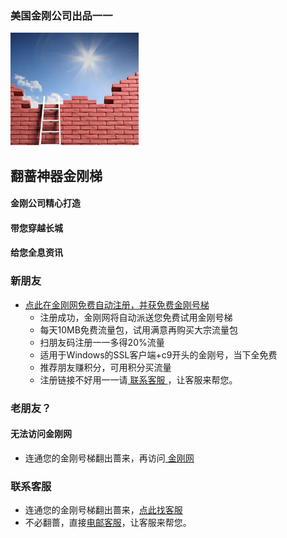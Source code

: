 ### 美国金刚公司出品一一
![image](kklogo-athird.png)
## 翻蔷神器金刚梯

#### 金刚公司精心打造
#### 带您穿越长城
#### 给您全息资讯


### 新朋友
- [点此在金刚网免费自动注册，并获免费金刚号梯](https://amazon135.com/midman-test/testfm.php)
  - 注册成功，金刚网将自动派送您免费试用金刚号梯
  - 每天10MB免费流量包，试用满意再购买大宗流量包
  - 扫朋友码注册一一多得20%流量
  - 适用于Windows的SSL客户端+c9开头的金刚号，当下全免费
  - 推荐朋友赚积分，可用积分买流量
  - 注册链接不好用一一请[ 联系客服 ](mailto:cs@a2zitpro.com)，让客服来帮您。

### 老朋友？
#### 无法访问金刚网
- 连通您的金刚号梯翻出蔷来，再访问[ 金刚网 ](https://atozitpro.net/zh)   

### 联系客服
- 连通您的金刚号梯翻出蔷来，[点此找客服](https://www.atozitpro.net/zh/contact-us/)
- 不必翻蔷，直接[电邮客服](mailto:cs@a2zitpro.com)，让客服来帮您。




